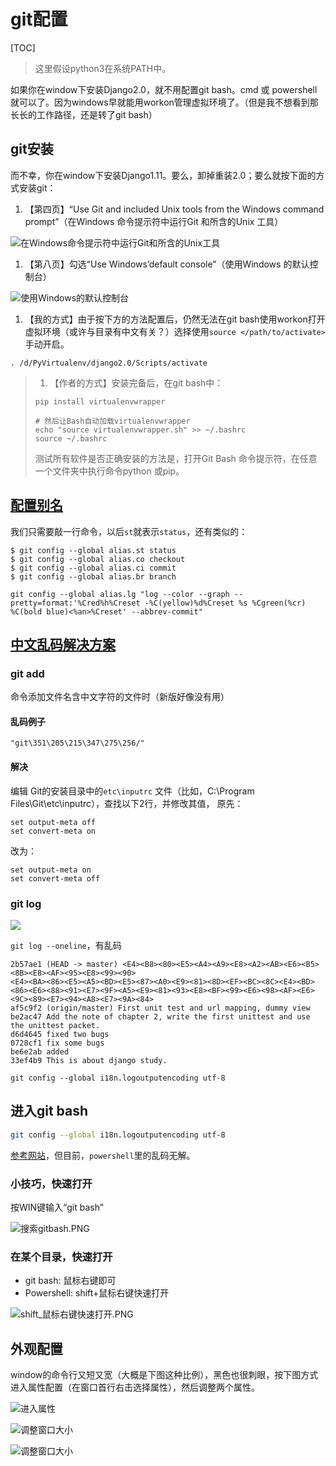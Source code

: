 # git配置

[TOC]

> 这里假设python3在系统PATH中。

如果你在window下安装Django2.0，就不用配置git bash。cmd 或 powershell就可以了。因为windows早就能用workon管理虚拟环境了。（但是我不想看到那长长的工作路径，还是转了git bash）

## git安装

而不幸，你在window下安装Django1.11。要么，卸掉重装2.0；要么就按下面的方式安装git：

1. 【第四页】“Use Git and included Unix tools from the Windows command prompt”（在Windows 命令提示符中运行Git 和所含的Unix 工具）

![在Windows命令提示符中运行Git和所含的Unix工具](E:/application/websites/django/TestCaprineDjango/git%E9%85%8D%E7%BD%AE/%E5%9C%A8Windows%E5%91%BD%E4%BB%A4%E6%8F%90%E7%A4%BA%E7%AC%A6%E4%B8%AD%E8%BF%90%E8%A1%8CGit%E5%92%8C%E6%89%80%E5%90%AB%E7%9A%84Unix%E5%B7%A5%E5%85%B7.PNG)

1. 【第八页】勾选“Use Windows’default console”（使用Windows 的默认控制台）

![使用Windows的默认控制台](E:/application/websites/django/TestCaprineDjango/git%E9%85%8D%E7%BD%AE/%E4%BD%BF%E7%94%A8Windows%E7%9A%84%E9%BB%98%E8%AE%A4%E6%8E%A7%E5%88%B6%E5%8F%B0.PNG)

1. 【我的方式】由于按下方的方法配置后，仍然无法在git bash使用workon打开虚拟环境（或许与目录有中文有关？）选择使用`source </path/to/activate>`手动开启。

```
. /d/PyVirtualenv/django2.0/Scripts/activate
```

> 1. 【作者的方式】安装完备后，在git bash中：
>
> ```shell 
> pip install virtualenvwrapper
> 
> # 然后让Bash自动加载virtualenvwrapper
> echo "source virtualenvwrapper.sh" >> ~/.bashrc
> source ~/.bashrc
> ```
>
> 测试所有软件是否正确安装的方法是，打开Git Bash 命令提示符，在任意一个文件夹中执行命令python 或pip。

## [配置别名](https://www.liaoxuefeng.com/wiki/0013739516305929606dd18361248578c67b8067c8c017b000/001375234012342f90be1fc4d81446c967bbdc19e7c03d3000)

我们只需要敲一行命令，以后`st`就表示`status`，还有类似的：

```
$ git config --global alias.st status
$ git config --global alias.co checkout
$ git config --global alias.ci commit
$ git config --global alias.br branch
```



```
git config --global alias.lg "log --color --graph --pretty=format:'%Cred%h%Creset -%C(yellow)%d%Creset %s %Cgreen(%cr) %C(bold blue)<%an>%Creset' --abbrev-commit"
```



## [中文乱码解决方案](https://segmentfault.com/a/1190000000578037)

### git add

命令添加文件名含中文字符的文件时（新版好像没有用）

#### 乱码例子

`"git\351\205\215\347\275\256/"`

#### 解决

编辑 Git的安装目录中的`etc\inputrc` 文件（比如，C:\Program Files\Git\etc\inputrc），查找以下2行，并修改其值，
原先：

```
set output-meta off
set convert-meta on
```

改为：

```
set output-meta on
set convert-meta off
```

### git log

![](E:\application\websites\django\TestCaprineDjango\P1TDD_DjangoBase\C3testHomepage\gitdiff.PNG)

`git log --oneline`，有乱码

```
2b57ae1 (HEAD -> master) <E4><B8><80><E5><A4><A9><E8><A2><AB><E6><B5><8B><E8><AF><95><E8><99><90>
<E4><BA><86><E5><A5><BD><E5><87><A0><E9><81><8D><EF><BC><8C><E4><BD><86><E6><88><91><E7><9F><A5><E9><81><93><E8><BF><99><E6><98><AF><E6><9C><89><E7><94><A8><E7><9A><84>
af5c9f2 (origin/master) First unit test and url mapping, dummy view
be2ac47 Add the note of chapter 2, write the first unittest and use the unittest packet.
d6d4645 fixed two bugs
0728cf1 fix some bugs
be6e2ab added
33ef4b9 This is about django study.
```

```
git config --global i18n.logoutputencoding utf-8
```



## 进入git bash



```bash
git config --global i18n.logoutputencoding utf-8
```

[参考网站](https://segmentfault.com/a/1190000000578037)，但目前，`powershell`里的乱码无解。

### 小技巧，快速打开

按WIN键输入“git bash”

![搜索gitbash.PNG](E:/application/websites/django/TestCaprineDjango/git%E9%85%8D%E7%BD%AE/%E6%90%9C%E7%B4%A2gitbash.PNG)

### 在某个目录，快速打开

- git bash: 鼠标右键即可
- Powershell: shift+鼠标右键快速打开

![shift_鼠标右键快速打开.PNG](E:/application/websites/django/TestCaprineDjango/git%E9%85%8D%E7%BD%AE/shift_%E9%BC%A0%E6%A0%87%E5%8F%B3%E9%94%AE%E5%BF%AB%E9%80%9F%E6%89%93%E5%BC%80.PNG)


## 外观配置

window的命令行又短又宽（大概是下图这种比例），黑色也很刺眼，按下图方式进入属性配置（在窗口首行右击选择属性），然后调整两个属性。

![进入属性](E:/application/websites/django/TestCaprineDjango/git%E9%85%8D%E7%BD%AE/%E8%BF%9B%E5%85%A5%E5%B1%9E%E6%80%A7.PNG)

![调整窗口大小](E:/application/websites/django/TestCaprineDjango/git%E9%85%8D%E7%BD%AE/%E8%B0%83%E6%95%B4%E7%AA%97%E5%8F%A3%E5%A4%A7%E5%B0%8F.PNG)

![调整窗口大小](E:/application/websites/django/TestCaprineDjango/git%E9%85%8D%E7%BD%AE/%E8%B0%83%E6%95%B4%E9%A2%9C%E8%89%B2%E4%B8%BARGB545964.PNG)

## 